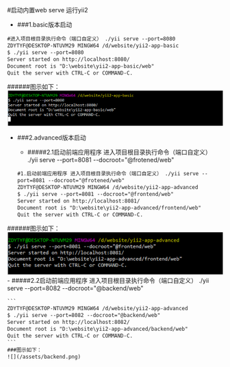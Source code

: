 #启动内置web serve 运行yii2  
- ###1.basic版本启动
```
#进入项目根目录执行命令（端口自定义） ./yii serve --port=8080
ZDYTYF@DESKTOP-NTUVM29 MINGW64 /d/website/yii2-app-basic
$ ./yii serve --port=8080
Server started on http://localhost:8080/
Document root is "D:\website\yii2-app-basic/web"
Quit the server with CTRL-C or COMMAND-C.
```
######图示如下：
![](/assets/basic.png)  

- ###2.advanced版本启动
    - #####2.1启动前端应用程序 进入项目根目录执行命令（端口自定义） ./yii serve --port=8081 --docroot="@frotened/web" 

    ```
    #1.启动前端应用程序 进入项目根目录执行命令（端口自定义） ./yii serve --port=8081 --docroot="@frotened/web" 
    ZDYTYF@DESKTOP-NTUVM29 MINGW64 /d/website/yii2-app-advanced
    $ ./yii serve --port=8081 --docroot="@frontend/web"
    Server started on http://localhost:8081/
    Document root is "D:\website\yii2-app-advanced/frontend/web"
    Quit the server with CTRL-C or COMMAND-C.
    ```  
######图示如下：
![](/assets/frontened.png)
    - #####2.2启动前端应用程序 进入项目根目录执行命令（端口自定义） ./yii serve --port=8082 --docroot="@backend/web"
    
    ```
    ZDYTYF@DESKTOP-NTUVM29 MINGW64 /d/website/yii2-app-advanced
    $ ./yii serve --port=8082 --docroot="@backend/web"
    Server started on http://localhost:8082/
    Document root is "D:\website\yii2-app-advanced/backend/web"
    Quit the server with CTRL-C or COMMAND-C.
    ```  
    ###图示如下：
    ![](/assets/backend.png)